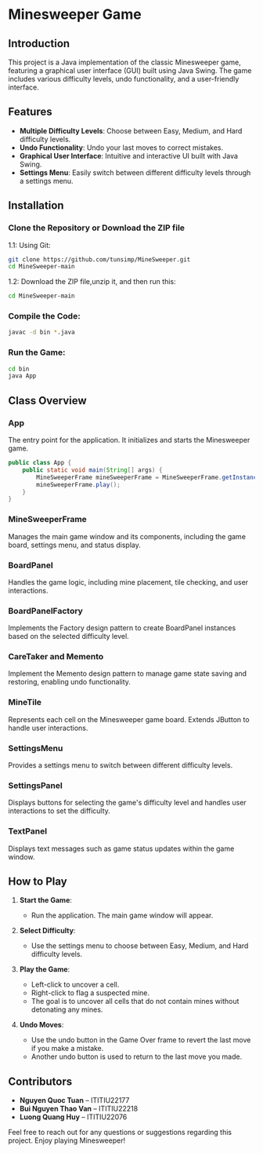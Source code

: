 # Minesweeper Game

## Introduction

This project is a Java implementation of the classic Minesweeper game, featuring a graphical user interface (GUI) built using Java Swing. The game includes various difficulty levels, undo functionality, and a user-friendly interface.

## Features

- **Multiple Difficulty Levels**: Choose between Easy, Medium, and Hard difficulty levels.
- **Undo Functionality**: Undo your last moves to correct mistakes.
- **Graphical User Interface**: Intuitive and interactive UI built with Java Swing.
- **Settings Menu**: Easily switch between different difficulty levels through a settings menu.

## Installation

### Clone the Repository or Download the ZIP file

1.1: Using Git:
```sh
git clone https://github.com/tunsimp/MineSweeper.git
cd MineSweeper-main
```

1.2: Download the ZIP file,unzip it, and then run this:
```sh
cd MineSweeper-main
```

### Compile the Code:
```sh
javac -d bin *.java
```

### Run the Game:
```sh
cd bin
java App
```

## Class Overview

### App

The entry point for the application. It initializes and starts the Minesweeper game.
```java
public class App {
    public static void main(String[] args) {
        MineSweeperFrame mineSweeperFrame = MineSweeperFrame.getInstance();
        mineSweeperFrame.play();
    }
}
```

### MineSweeperFrame

Manages the main game window and its components, including the game board, settings menu, and status display.

### BoardPanel

Handles the game logic, including mine placement, tile checking, and user interactions.

### BoardPanelFactory

Implements the Factory design pattern to create BoardPanel instances based on the selected difficulty level.

### CareTaker and Memento

Implement the Memento design pattern to manage game state saving and restoring, enabling undo functionality.

### MineTile

Represents each cell on the Minesweeper game board. Extends JButton to handle user interactions.

### SettingsMenu

Provides a settings menu to switch between different difficulty levels.

### SettingsPanel

Displays buttons for selecting the game's difficulty level and handles user interactions to set the difficulty.

### TextPanel

Displays text messages such as game status updates within the game window.

## How to Play

1. **Start the Game**:
   - Run the application. The main game window will appear.

2. **Select Difficulty**:
   - Use the settings menu to choose between Easy, Medium, and Hard difficulty levels.

3. **Play the Game**:
   - Left-click to uncover a cell.
   - Right-click to flag a suspected mine.
   - The goal is to uncover all cells that do not contain mines without detonating any mines.

4. **Undo Moves**:
   - Use the undo button in the Game Over frame to revert the last move if you make a mistake.
   - Another undo button is used to return to the last move you made.

## Contributors

- **Nguyen Quoc Tuan** – ITITIU22177
- **Bui Nguyen Thao Van** – ITITIU22218
- **Luong Quang Huy** – ITITIU22076

Feel free to reach out for any questions or suggestions regarding this project. Enjoy playing Minesweeper!

